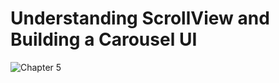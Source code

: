 # Understanding ScrollView and Building a Carousel UI

![Chapter 5](https://github.com/user-attachments/assets/3f3a808d-c5b3-4d49-a5a8-77a17046b202)
